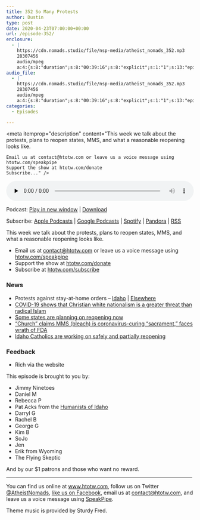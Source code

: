 ```yaml
---
title: 352 So Many Protests
author: Dustin
type: post
date: 2020-04-23T07:00:00+00:00
url: /episode-352/
enclosure:
  - |
    https://cdn.nomads.studio/file/nsp-media/atheist_nomads_352.mp3
    28307456
    audio/mpeg
    a:4:{s:8:"duration";s:8:"00:39:16";s:8:"explicit";s:1:"1";s:13:"episode_title";s:16:"So Many Protests";s:10:"episode_no";s:3:"352";}
audio_file:
  - |
    https://cdn.nomads.studio/file/nsp-media/atheist_nomads_352.mp3
    28307456
    audio/mpeg
    a:4:{s:8:"duration";s:8:"00:39:16";s:8:"explicit";s:1:"1";s:13:"episode_title";s:16:"So Many Protests";s:10:"episode_no";s:3:"352";}
categories:
  - Episodes

---
```

<div itemscope itemtype="http://schema.org/AudioObject">
  <meta itemprop="name" content="352 So Many Protests" />
  
  <meta itemprop="uploadDate" content="2020-04-23T01:00:00-06:00" />
  
  <meta itemprop="encodingFormat" content="audio/mpeg" />
  
  <meta itemprop="duration" content="PT39M16S" />
  
  <meta itemprop="description" content="This week we talk about the protests, plans to reopen states, MMS, and what a reasonable reopening looks like.



 	Email us at contact@htotw.com or leave us a voice message using htotw.com/speakpipe
 	Support the show at htotw.com/donate
 	Subscribe..." />
  
  <meta itemprop="contentUrl" content="https://dts.podtrac.com/redirect.mp3/cdn.nomads.studio/file/nsp-media/atheist_nomads_352.mp3" />
  
  <meta itemprop="contentSize" content="27.0" />
  </p> 
  
  <div class="powerpress_player" id="powerpress_player_8615">
    <audio class="wp-audio-shortcode" id="audio-4319-359" preload="none" style="width: 100%;" controls="controls"><source type="audio/mpeg" src="https://dts.podtrac.com/redirect.mp3/cdn.nomads.studio/file/nsp-media/atheist_nomads_352.mp3?_=359" /><a href="https://dts.podtrac.com/redirect.mp3/cdn.nomads.studio/file/nsp-media/atheist_nomads_352.mp3">https://dts.podtrac.com/redirect.mp3/cdn.nomads.studio/file/nsp-media/atheist_nomads_352.mp3</a></audio>
  </div>
</div>

<p class="powerpress_links powerpress_links_mp3">
  Podcast: <a href="https://dts.podtrac.com/redirect.mp3/cdn.nomads.studio/file/nsp-media/atheist_nomads_352.mp3" class="powerpress_link_pinw" target="_blank" title="Play in new window" onclick="return powerpress_pinw('https://htotw.com/?powerpress_pinw=4319-podcast');" rel="nofollow">Play in new window</a> | <a href="https://dts.podtrac.com/redirect.mp3/cdn.nomads.studio/file/nsp-media/atheist_nomads_352.mp3" class="powerpress_link_d" title="Download" rel="nofollow" download="atheist_nomads_352.mp3">Download</a>
</p>

<p class="powerpress_links powerpress_subscribe_links">
  Subscribe: <a href="https://podcasts.apple.com/us/podcast/humanists-take-on-the-world/id530050098?mt=2&ls=1" class="powerpress_link_subscribe powerpress_link_subscribe_itunes" target="_blank" title="Subscribe on Apple Podcasts" rel="nofollow">Apple Podcasts</a> | <a href="https://www.google.com/podcasts?feed=aHR0cDovL2F0aGVpc3Rub21hZHMubGlic3luLmNvbS9yc3M%3D" class="powerpress_link_subscribe powerpress_link_subscribe_googleplay" target="_blank" title="Subscribe on Google Podcasts" rel="nofollow">Google Podcasts</a> | <a href="https://open.spotify.com/show/3LzK2xZGike6Tc1GEMtMbr?si=LieN9SNuTpq96smuaUsH8A" class="powerpress_link_subscribe powerpress_link_subscribe_spotify" target="_blank" title="Subscribe on Spotify" rel="nofollow">Spotify</a> | <a href="https://www.pandora.com/podcast/atheist-nomads/PC:10122?corr=62071012&part=ug" class="powerpress_link_subscribe powerpress_link_subscribe_pandora" target="_blank" title="Subscribe on Pandora" rel="nofollow">Pandora</a> | <a href="https://htotw.com/feed/podcast/" class="powerpress_link_subscribe powerpress_link_subscribe_rss" target="_blank" title="Subscribe via RSS" rel="nofollow">RSS</a>
</p>

This week we talk about the protests, plans to reopen states, MMS, and what a reasonable reopening looks like.

<!--more-->

  * Email us at <a href="mailto:contact@htotw.com” target=" rel="noopener noreferrer">contact@htotw.com</a> or leave us a voice message using <a href="https://htotw.com/speakpipe" target="_blank" rel="noopener noreferrer">htotw.com/speakpipe</a>
  * Support the show at <a href="https://htotw.com/donate" target="_blank" rel="noopener noreferrer">htotw.com/donate</a>
  * Subscribe at <a href="https://htotw.com/subscribe" target="_blank" rel="noopener noreferrer">htotw.com/subscribe</a>

### News

  * Protests against stay-at-home orders &#8211; [Idaho][1] | [Elsewhere][2]
  * [COVID-19 shows that Christian white nationalism is a greater threat than radical Islam][3]
  * [Some states are planning on reopening now][4]
  * [“Church” claims MMS (bleach) is coronavirus-curing “sacrament,” faces wrath of FDA][5]
  * [Idaho Catholics are working on safely and partially reopening][6]

### Feedback

  * Rich via the website

This episode is brought to you by:

  * Jimmy Ninetoes
  * Daniel M
  * Rebecca P
  * Pat Acks from the <a href="https://www.humanistsofidaho.org" target="_blank" rel="noopener noreferrer">Humanists of Idaho</a>
  * Darryl G
  * Rachel B
  * George G
  * Kim B
  * SoJo
  * Jen
  * Erik from Wyoming
  * The Flying Skeptic

And by our $1 patrons and those who want no reward.

<hr width="500" />

You can find us online at <a href="https://www.htotw.com/" target="_blank" rel="noopener noreferrer">www.htotw.com</a>, follow us on Twitter <a href="https://twitter.com/AtheistNomads" target="_blank" rel="noopener noreferrer">@AtheistNomads</a>, <a href="https://htotw.com/facebook" target="_blank" rel="noopener noreferrer">like us on Facebook</a>, email us at <contact@htotw.com>, and leave us a voice message using <a href="https://htotw.com/speakpipe" target="_blank" rel="noopener noreferrer">SpeakPipe</a>.

Theme music is provided by Sturdy Fred.

 [1]: https://www.ktvb.com/article/news/health/coronavirus/hundreds-defy-idahos-stay-at-home-order-at-capitol-protest/277-b92af5ce-e74d-4d78-9fd1-017400e5b467
 [2]: https://abcnews.go.com/US/residents-protest-coronavirus-stay-home-orders-states/story?id=70233220
 [3]: https://www.salon.com/2020/04/20/covid-19-shows-that-christian-white-nationalism-is-a-greater-threat-than-radical-islam_partner/
 [4]: https://www.cnn.com/2020/04/21/health/us-coronavirus-tuesday/index.html
 [5]: https://arstechnica.com/tech-policy/2020/04/church-of-bleach-ordered-to-stop-selling-bleach-as-covid-19-cure/
 [6]: https://www.ktvb.com/article/news/local/catholic-churches-in-idaho-prepare-to-partially-and-safely-reopen-during-the-coronavirus-pandemic/277-2211b838-439c-4acb-babc-5c290bd3fc02
